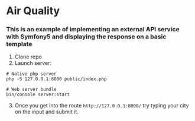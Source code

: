 # Air Quality 
### This is an example of implementing an external API service with Symfony5 and displaying the response on a basic template

1. Clone repo 
2. Launch server:
```
# Native php server
php -S 127.0.0.1:8000 public/index.php

# Web server bundle
bin/console server:start
```
3. Once you get into the route `http://127.0.0.1:8000/` try typing your city on the input and submit it.
